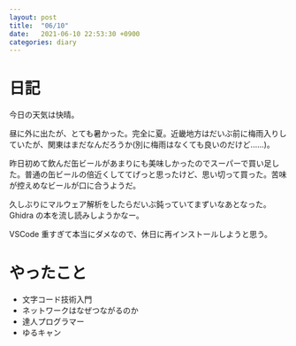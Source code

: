 ```yaml
---
layout: post
title:  "06/10"
date:   2021-06-10 22:53:30 +0900
categories: diary
---
```

# 日記

今日の天気は快晴。

昼に外に出たが、とても暑かった。完全に夏。近畿地方はだいぶ前に梅雨入りしていたが、関東はまだなんだろうか(別に梅雨はなくても良いのだけど......)。

昨日初めて飲んだ缶ビールがあまりにも美味しかったのでスーパーで買い足した。普通の缶ビールの倍近くしててげっと思ったけど、思い切って買った。苦味が控えめなビールが口に合うようだ。

久しぶりにマルウェア解析をしたらだいぶ鈍っていてまずいなあとなった。Ghidra の本を流し読みしようかなー。

VSCode 重すぎて本当にダメなので、休日に再インストールしようと思う。

# やったこと

- 文字コード技術入門
- ネットワークはなぜつながるのか
- 達人プログラマー
- ゆるキャン
